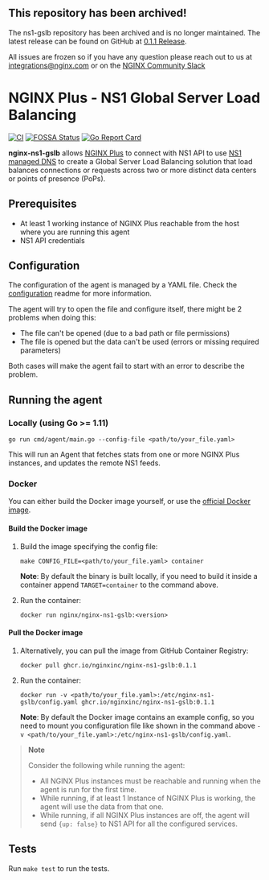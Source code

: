 ## This repository has been archived!
The ns1-gslb repository has been archived and is no longer maintained. The latest release can be found on GitHub at [0.1.1 Release](https://github.com/nginxinc/nginx-ns1-gslb/releases/tag/v0.1.1).

All issues are frozen so if you have any question please reach out to us at integrations@nginx.com or on the [NGINX Community Slack](https://nginxcommunity.slack.com/)

# NGINX Plus - NS1 Global Server Load Balancing
[![CI](https://github.com/nginxinc/nginx-ns1-gslb/actions/workflows/ci.yml/badge.svg)](https://github.com/nginxinc/nginx-ns1-gslb/actions/workflows/ci.yml)
[![FOSSA Status](https://app.fossa.com/api/projects/custom%2B5618%2Fgithub.com%2Fnginxinc%2Fnginx-ns1-gslb.svg?type=shield)](https://app.fossa.com/projects/custom%2B5618%2Fgithub.com%2Fnginxinc%2Fnginx-ns1-gslb?ref=badge_shield)
[![Go Report Card](https://goreportcard.com/badge/github.com/nginxinc/nginx-ns1-gslb)](https://goreportcard.com/report/github.com/nginxinc/nginx-ns1-gslb)

**nginx-ns1-gslb** allows [NGINX Plus](https://www.nginx.com/products/nginx) to connect with NS1 API to use [NS1 managed DNS](https://ns1.com/products/managed-dns) to create a Global Server Load Balancing solution that load balances connections or requests across two or more distinct data centers or points of presence (PoPs).

## Prerequisites
* At least 1 working instance of NGINX Plus reachable from the host where you are running this agent
* NS1 API credentials

## Configuration
The configuration of the agent is managed by a YAML file. Check the [configuration](configs/README.md) readme for more information.

The agent will try to open the file and configure itself, there might be 2 problems when doing this:

* The file can't be opened (due to a bad path or file permissions)
* The file is opened but the data can't be used (errors or missing required parameters)

Both cases will make the agent fail to start with an error to describe the problem.

## Running the agent

### Locally (using Go >= 1.11)

`go run cmd/agent/main.go --config-file <path/to/your_file.yaml>`

This will run an Agent that fetches stats from one or more NGINX Plus instances, and updates the remote NS1 feeds.

### Docker

You can either build the Docker image yourself, or use the [official Docker image](https://github.com/nginxinc/nginx-ns1-gslb/pkgs/container/nginx-ns1-gslb).

#### Build the Docker image

1. Build the image specifying the config file:

    `make CONFIG_FILE=<path/to/your_file.yaml> container`

    **Note**: By default the binary is built locally, if you need to build it inside a container append `TARGET=container` to the command above.

1. Run the container:

    `docker run nginx/nginx-ns1-gslb:<version>`

#### Pull the Docker image

1. Alternatively, you can pull the image from GitHub Container Registry:

    `docker pull ghcr.io/nginxinc/nginx-ns1-gslb:0.1.1`

1. Run the container:

    `docker run -v <path/to/your_file.yaml>:/etc/nginx-ns1-gslb/config.yaml ghcr.io/nginxinc/nginx-ns1-gslb:0.1.1`

    **Note**: By default the Docker image contains an example config, so you need to mount you configuration file like shown in the command above `-v <path/to/your_file.yaml>:/etc/nginx-ns1-gslb/config.yaml`.

> **Note**
>
> Consider the following while running the agent:
>
> * All NGINX Plus instances must be reachable and running when the agent is run for the first time.
> * While running, if at least 1 Instance of NGINX Plus is working, the agent will use the data from that one.
> * While running, if all NGINX Plus instances are off, the agent will send `{up: false}` to NS1 API for all the configured services.

## Tests
Run `make test` to run the tests.
